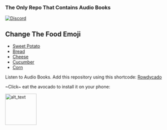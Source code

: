 ### The Only Repo That Contains Audio Books

[![Discord](https://invidget.switchblade.xyz/cpZ9UQNsKA)](https://discord.gg/cpZ9UQNsKA)

## Change The Food Emoji
- [Sweet Potato](/README.yam.md)
- [Bread](/README.bread.md)
- [Cheese](/README.cheese.md)
- [Cucumber](/README.cucumber.md)
- [Corn](/README.corn.md)

Listen to Audio Books. Add this repository using this shortcode: [Rowdycado](https://raw.githubusercontent.com/Rowdy-Avocado/Rowdycado-Extensions/builds/repo.json)

~Click~ eat the avocado to install it on your phone:

[<img alt="alt_text" width="100px" src="https://discordapp.com/assets/56223cd60f7ec48e13e8a0db94dcc785.svg"/>](https://self-similarity.github.io/http-protocol-redirector?r=cloudstreamrepo://raw.githubusercontent.com/Rowdy-Avocado/Rowdycado-Extensions/builds/repo.json)
